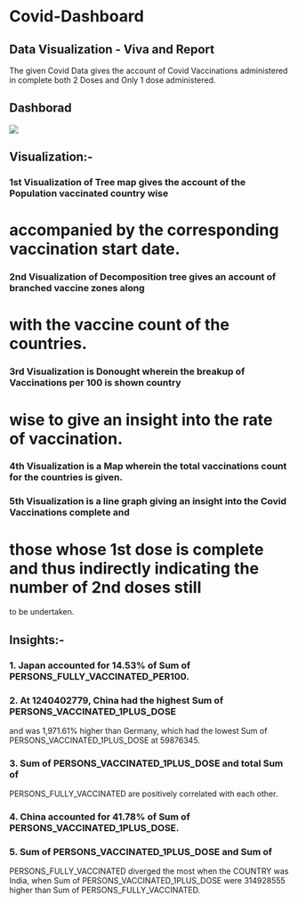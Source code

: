 # Covid-Dashboard
## Data Visualization - Viva and Report
The given Covid Data gives the account of Covid Vaccinations administered in complete both
2 Doses and Only 1 dose administered.

## Dashborad

<img src="Dashborad/Covid.jpeg/">

## Visualization:-
### 1st Visualization of Tree map gives the account of the Population vaccinated country wise
# accompanied by the corresponding vaccination start date.
### 2nd Visualization of Decomposition tree gives an account of branched vaccine zones along
# with the vaccine count of the countries.
### 3rd Visualization is Donought wherein the breakup of Vaccinations per 100 is shown country
# wise to give an insight into the rate of vaccination.
### 4th Visualization is a Map wherein the total vaccinations count for the countries is given.
### 5th Visualization is a line graph giving an insight into the Covid Vaccinations complete and
# those whose 1st dose is complete and thus indirectly indicating the number of 2nd doses still
to be undertaken.


## Insights:-
### 1. Japan accounted for 14.53% of Sum of PERSONS_FULLY_VACCINATED_PER100.
### 2. At 1240402779, China had the highest Sum of PERSONS_VACCINATED_1PLUS_DOSE
and was 1,971.61% higher than Germany, which had the lowest Sum of
PERSONS_VACCINATED_1PLUS_DOSE at 59876345.
### 3. Sum of PERSONS_VACCINATED_1PLUS_DOSE and total Sum of
PERSONS_FULLY_VACCINATED are positively correlated with each other.
### 4. China accounted for 41.78% of Sum of PERSONS_VACCINATED_1PLUS_DOSE.
### 5. Sum of PERSONS_VACCINATED_1PLUS_DOSE and Sum of
PERSONS_FULLY_VACCINATED diverged the most when the COUNTRY was India,
when Sum of PERSONS_VACCINATED_1PLUS_DOSE were 314928555 higher than Sum
of PERSONS_FULLY_VACCINATED.
